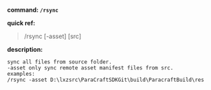 <!-- BEGIN_AUTOGEN: do NOT edit in this block -->

**command: `/rsync`**

**quick ref:**
> /rsync [-asset] [src]

**description:**

```
sync all files from source folder. 
-asset only sync remote asset manifest files from src. 
examples:
/rsync -asset D:\lxzsrc\ParaCraftSDKGit\build\ParacraftBuild\res
```

<!-- END_AUTOGEN-->
